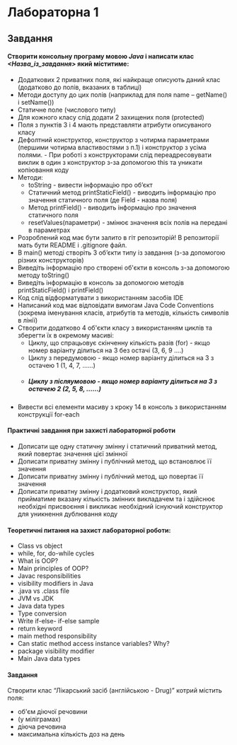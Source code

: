 # Лабораторна 1
## Завдання
#### Створити консольну програму мовою *Java* і написати клас *<Назва_із_завдання>* який міститиме: ####
- Додаткових 2 приватних поля, які найкраще описують даний клас (додатково до полів, вказаних в таблиці)
- Методи доступу до цих полів (наприклад для поля name – getName() і setName())
- Статичне поле (числового типу)
- Для кожного класу слід додати 2 захищених поля (protected)
- Поля з пунктів 3 і 4 мають представляти атрибути описуваного класу
- Дефолтний конструктор, конструктор з чотирма параметрами (першими чотирма властивостями з п.1) і конструктор з усіма полями. - При роботі з конструкторами слід переадресовувати виклик в один з конструктор з-за допомогою this та уникати копіювання коду
- Методи:
  - toString - вивести інформацію про об’єкт
  - Статичний метод printStaticField() - виводить інформацію про значення статичного поля (де Field - назва поля)
  - Метод printField()  - виводить інформацію про значення статичного поля
  - resetValues(параметри) - змінює значення всіх полів на передані в параметрах
- Розроблений код має бути залито в гіт репозиторій! В репозиторії мать бути README і .gitignore файл. 
- В main() методі створіть 3 об’єкти типу із завдання (з-за допомогою різних конструкторів)
- Виведіть інформацію про створені об'єкти в консоль з-за допомогою методу toString() 
- Виведіть інформацію в консоль за допомогою методів printStaticField() і printField() 
- Код слід відформатувати з використанням засобів IDE
- Написаний код має відповідати вимогам Java Code Conventions (зокрема іменування класів, атрибутів та методів, кількість символів в лінії)
- Створити додатково 4 об'єкти класу з використанням циклів та зберегти їх в окремому масиві:
  - Циклу, що спрацьовує скінченну кількість разів (for) - якщо номер варіанту ділиться на 3 без остачі (3, 6, 9 ….)
  - Циклу з передумовою - якщо номер варіанту ділиться на 3 з остачею 1 (1, 4, 7, ……)
  - ##### Циклу з післяумовою - якщо номер варіанту ділиться на 3 з остачею 2 (2, 5, 8, ……) #####
- Вивести всі елементи масиву з кроку 14 в консоль з використанням конструкції for-each

#### Практичні завдання при захисті лабораторної роботи ####
- Дописати ще одну статичну змінну і статичний приватний метод, який повертає значення цієї змінної
- Дописати приватну змінну і публічний метод, що встановлює її значення
- Дописати приватну змінну і публічний метод, що повертає її значення
- Дописати приватну змінну і додатковий конструктор, який прийматиме вказану кількість змінних викладачем та і здійснює необхідні присвоєння і викликає необхідний існуючий конструктор для уникнення дублювання коду

#### Теоретичні питання на захист лабораторної роботи: ####

- Class vs object
- while, for, do-while cycles
- What is OOP?
- Main principles of OOP?
- Javac responsibilities
- visibility modifiers in Java
- .java vs .class file
- JVM vs JDK
- Java data types
- Type conversion
- Write if-else- if-else sample
- return keyword
- main method responsibility
- Can static method access instance variables? Why?
- package visibility modifier
- Main Java data types 

#### Завдання ####
Створити клас “Лікарський засіб (англійською - Drug)” котрий містить поля:
- об'єм діючої речовини
- (у міліграмах)
- діюча речовина
- максимальна кількість доз на день
